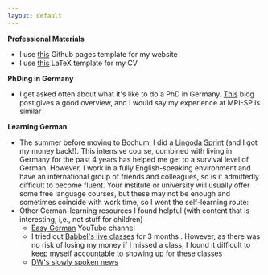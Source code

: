 ```yaml
---
layout: default
---
```

**Professional Materials**
* I use [this](https://github.com/ankitsultana/researcher) Github pages template for my website
* I use [this](https://www.overleaf.com/latex/examples/academic-cv-template/hvjpfjnyggbf) LaTeX template for my CV

**PhDing in Germany**
* I get asked often about what it's like to do a PhD in Germany. [This](https://andreas-zeller.info/2020/07/01/whats-it-like-to-be-a-phd-student-in-germany.html) blog post gives a good overview, and I would say my experience at MPI-SP is similar  

**Learning German**
* The summer before moving to Bochum, I did a [Lingoda Sprint](https://www.lingoda.com/en/sprint/) (and I got my money back!). This intensive course, combined with living in Germany for the past 4 years has helped me get to a survival level of German. However, I work in a fully English-speaking environment and have an international group of friends and colleagues, so is it admittedly difficult to become fluent. Your institute or university will usually offer some free language courses, but these may not be enough and sometimes coincide with work time, so I went the self-learning route:    
* Other German-learning resources I found helpful (with content that is interesting, i,e., not stuff for children)
   * [Easy German](https://www.youtube.com/@EasyGerman) YouTube channel
   * I tried out [Babbel's live classes](https://www.babbel.com/) for 3 months . However, as there was no risk of losing my money if I missed a class, I found it difficult to keep myself accountable to showing up for these classes  
   * [DW's slowly spoken news](https://learngerman.dw.com/de/langsam-gesprochene-nachrichten/s-60040332)

